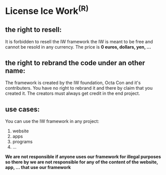 # License Ice Work<sup>(R)</sup>

## the right to resell:
It is forbidden to resell the IW framework the IW
is meant to be free and cannot be resold in any
currency. The price is **0 euros, dollars, yen, ...**

## the right to rebrand the code under an other name:
The framework is created by the IW foundation, Octa Con
and it's contributers. You have no right to rebrand
it and there by claim that you created it. The creators
must always get credit in the end project.

## use cases:
You can use the IW framework in any project: 
1) website
2) apps
3) programs
4) ...

**We are not responsible if anyone uses our framework
for illegal purposes so there by we are not responsible
for any of the content of the website, app, ... that use
our framework**

 
